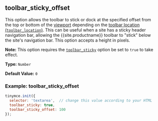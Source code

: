 ## toolbar_sticky_offset



This option allows the toolbar to stick or dock at the specified offset from the top or bottom of the [viewport](https://developer.mozilla.org/en-US/docs/Glossary/Viewport) depending on the [toolbar location (`toolbar_location`)]({{site.baseurl}}/configure/editor-appearance/#toolbar_location}}). This can be useful when a site has a sticky header navigation bar, allowing the {{site.productname}} toolbar to "stick" below the site's navigation bar. This option accepts a height in pixels.

**Note:** This option requires the [`toolbar_sticky`]({{site.baseurl}}/configure/editor-appearance/#toolbar_sticky}}) option be set to `true` to take effect.

**Type:** `Number`

**Default Value:** `0`

### Example: toolbar_sticky_offset

```js
tinymce.init({
  selector: 'textarea',  // change this value according to your HTML
  toolbar_sticky: true,
  toolbar_sticky_offset: 100
});
```
